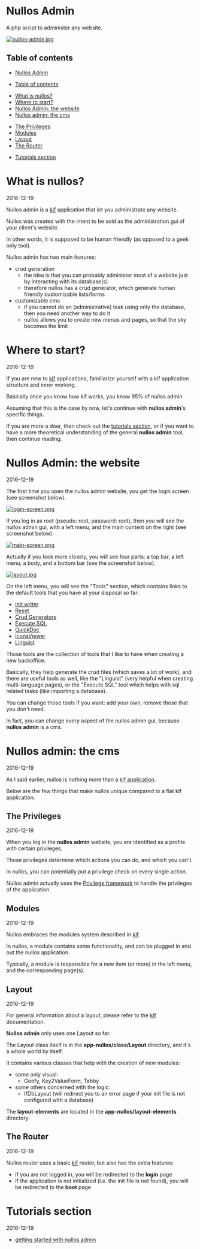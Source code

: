 Nullos Admin
================

A php script to administer any website.



[![nullos-admin.jpg](https://s19.postimg.org/v2eide6sj/nullos_admin.jpg)](https://postimg.org/image/r616helsv/)



Table of contents
---------------------
- [Nullos Admin](#nullos-admin)
 * [Table of contents](#table-of-contents)
- [What is nullos?](#what-is-nullos-)
- [Where to start?](#where-to-start-)
- [Nullos Admin: the website](#nullos-admin-the-website)
- [Nullos admin: the cms](#nullos-admin-the-cms)
 * [The Privileges](#the-privileges)
 * [Modules](#modules)
 * [Layout](#layout)
 * [The Router](#the-router)
- [Tutorials section](#tutorials-section)


What is nullos?
==================
2016-12-19

Nullos admin is a [kif](https://github.com/lingtalfi/nullos-admin/tree/master/doc/https://github.com/lingtalfi/kif) application that let you administrate any website.

Nullos was created with the intent to be sold as the administration gui of your client's website.

In other words, it is supposed to be human friendly (as opposed to a geek only tool).


Nullos admin has two main features:


- crud generation 
    - the idea is that you can probably administer most of a website just by interacting with its database(s) 
    - therefore nullos has a crud generator, which generate human friendly customizable lists/forms  
- customizable cms
    - if you cannot do an (administrative) task using only the database, then you need another way to do it 
    - nullos allows you to create new menus and pages, so that the sky becomes the limit






Where to start?
==================
2016-12-19

If you are new to [kif](https://github.com/lingtalfi/nullos-admin/tree/master/doc/https://github.com/lingtalfi/kif) applications, familiarize yourself with a kif application structure and inner working.

Basically once you know how kif works, you know 95% of nullos admin.


Assuming that this is the case by now, let's continue with **nullos admin**'s specific things.

If you are more a doer, then check out the [tutorials section](https://github.com/lingtalfi/nullos-admin/tree/master/doc/tutorials),
or if you want to have a more theoretical understanding of the general **nullos admin** tool,
then continue reading.


 
Nullos Admin: the website
==================================
2016-12-19

The first time you open the nullos admin website, you get the login screen (see screenshot below).
 
[![login-screen.png](https://s19.postimg.org/ls2e9uw2r/login_screen.png)](https://postimg.org/image/gtevvbs9r/)

If you log in as root (pseudo: root, password: root), then you will see the nullos admin gui,
with a left menu, and the main content on the right (see screenshot below).

[![main-screen.png](https://s19.postimg.org/b6iixupr7/main_screen.png)](https://postimg.org/image/xigbr8ov3/)

Actually if you look more closely, you will see four parts: a top bar, a left menu, a body,
and a bottom bar (see the screenshot below).

[![layout.jpg](https://s19.postimg.org/dy1sogo9v/layout.jpg)](https://postimg.org/image/o847npe5b/)



On the left menu, you will see the "Tools" section, which contains links to the default tools
that you have at your disposal so far:

- [Init writer](https://github.com/lingtalfi/nullos-admin/tree/master/doc/modules/boot-module/init-writer-page.md)
- [Reset](https://github.com/lingtalfi/nullos-admin/tree/master/doc/modules/boot-module/reset-page.md)
- [Crud Generators](https://github.com/lingtalfi/nullos-admin/tree/master/doc/modules/crud-module/crud-generators-page.md)
- [Execute SQL](https://github.com/lingtalfi/nullos-admin/tree/master/doc/modules/sqltools-module/execute-sql-page.md)
- [QuickDoc](https://github.com/lingtalfi/nullos-admin/tree/master/doc/modules/quickdoc-module.md)
- [IconsViewer](https://github.com/lingtalfi/nullos-admin/tree/master/doc/modules/iconsviewer-module.md)
- [Linguist](https://github.com/lingtalfi/nullos-admin/tree/master/doc/modules/linguist-module.md)



Those tools are the collection of tools that I like to have when creating a new backoffice.

Basically, they help generate the crud files (which saves a lot of work), and there are useful tools as well,
like the "Linguist" (very helpful when creating multi-language pages), or the "Execute SQL" tool which
helps with sql related tasks (like importing a database).
  
  
You can change those tools if you want: add your own, remove those that you don't need.

In fact, you can change every aspect of the nullos admin gui, because **nullos admin** is a cms.





Nullos admin: the cms
=========================
2016-12-19


As I said earlier, nullos is nothing more than a [kif application](https://github.com/lingtalfi/nullos-admin/tree/master/doc/https://github.com/lingtalfi/kif).


Below are the few things that make nullos unique compared to a flat kif application.


The Privileges
----------------
2016-12-19

When you log in the **nullos admin** website, you are identified as a profile with 
certain privileges.

Those privileges determine which actions you can do, and which you can't.

In nullos, you can potentially put a privilege check on every single action.

Nullos admin actually uses the [Privilege framework](https://github.com/lingtalfi/nullos-admin/tree/master/doc/https://github.com/lingtalfi/Privilege) to handle the privileges of the application.


Modules
--------------
2016-12-19

Nullos embraces the modules system described in [kif](https://github.com/lingtalfi/nullos-admin/tree/master/doc/https://github.com/lingtalfi/kif).

In nullos, a module contains some functionality, and can be plugged in and out the nullos application.

Typically, a module is responsible for a new item (or more) in the left menu, and the corresponding page(s).



Layout
---------
2016-12-19


For general information about a layout, please refer to the [kif](https://github.com/lingtalfi/nullos-admin/tree/master/doc/https://github.com/lingtalfi/kif) documentation.


**Nullos admin** only uses one Layout so far.

The Layout class itself is in the **app-nullos/class/Layout** directory, and it's a whole world by itself.

It contains various classes that help with the creation of new modules:
 
- some only visual:
    - Goofy, Key2ValueForm, Tabby
- some others concerned with the logic:
    - IfDbLayout (will redirect you to an error page if your init file is not configured with a database)


The **layout-elements** are located in the **app-nullos/layout-elements** directory.

    
    



The Router
------------
2016-12-19

Nullos router uses a basic [kif](https://github.com/lingtalfi/nullos-admin/tree/master/doc/https://github.com/lingtalfi/kif) router, but also has the extra features:
 
- If you are not logged in, you will be redirected to the **login** page 
- If the application is not initialized (i.e. the init file is not found), you will be redirected to the **boot** page 





Tutorials section
=========================
2016-12-19


- [getting started with nullos admin](https://github.com/lingtalfi/nullos-admin/tree/master/doc/tutorials/getting-started-with-nullos-admin.md)













